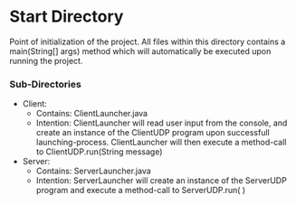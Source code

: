 # Start Directory

Point of initialization of the project. All files within this directory contains a main(String[] args) method which will automatically be executed upon running the project.

### Sub-Directories

* Client:
  * Contains: ClientLauncher.java
  * Intention: ClientLauncher will read user input from the console, and create an instance of the ClientUDP program upon successfull launching-process. ClientLauncher will then execute a method-call to ClientUDP.run(String message)
* Server:
  * Contains: ServerLauncher.java
  * Intention: ServerLauncher will create an instance of the ServerUDP program and execute a method-call to ServerUDP.run( )
